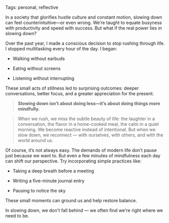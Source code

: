 Tags: personal, reflective



In a society that glorifies hustle culture and constant motion, slowing down can feel counterintuitive—or even wrong. We’re taught to equate busyness with productivity and speed with success. But what if the real power lies in slowing down?



Over the past year, I made a conscious decision to stop rushing through life. I stopped multitasking every hour of the day. I began:



- Walking without earbuds

- Eating without screens

- Listening without interrupting



These small acts of stillness led to surprising outcomes: deeper conversations, better focus, and a greater appreciation for the present.



> **Slowing down isn’t about doing less—it’s about doing things more mindfully.**  

> When we rush, we miss the subtle beauty of life: the laughter in a conversation, the flavor in a home-cooked meal, the calm in a quiet morning. We become reactive instead of intentional. But when we slow down, we reconnect — with ourselves, with others, and with the world around us.



Of course, it’s not always easy. The demands of modern life don’t pause just because we want to. But even a few minutes of mindfulness each day can shift our perspective. Try incorporating simple practices like:




- Taking a deep breath before a meeting

- Writing a five-minute journal entry

- Pausing to notice the sky




These small moments can ground us and help restore balance.



In slowing down, we don't fall behind — we often find we're right where we need to be.